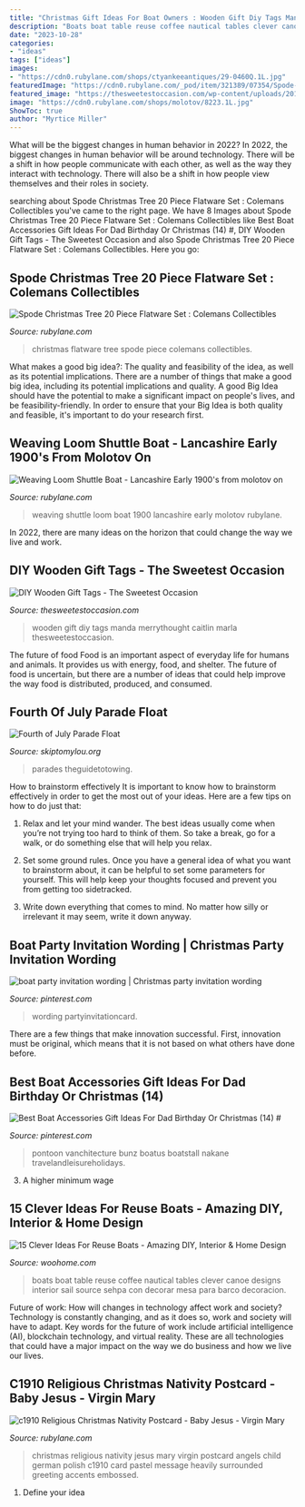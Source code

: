 ```yaml
---
title: "Christmas Gift Ideas For Boat Owners : Wooden Gift Diy Tags Manda Merrythought Caitlin Marla Thesweetestoccasion"
description: "Boats boat table reuse coffee nautical tables clever canoe designs interior sail source sehpa con decorar mesa para barco decoracion"
date: "2023-10-28"
categories:
- "ideas"
tags: ["ideas"]
images:
- "https://cdn0.rubylane.com/shops/ctyankeeantiques/29-0460Q.1L.jpg"
featuredImage: "https://cdn0.rubylane.com/_pod/item/321389/07354/Spode-Christmas-Tree-20-Piece-Flatware-full-4o-2048-60-e.jpg"
featured_image: "https://thesweetestoccasion.com/wp-content/uploads/2013/12/Final-11.jpg"
image: "https://cdn0.rubylane.com/shops/molotov/8223.1L.jpg"
ShowToc: true
author: "Myrtice Miller"
---
```



What will be the biggest changes in human behavior in 2022?
In 2022, the biggest changes in human behavior will be around technology. There will be a shift in how people communicate with each other, as well as the way they interact with technology. There will also be a shift in how people view themselves and their roles in society.

	

		
searching about Spode Christmas Tree 20 Piece Flatware Set : Colemans Collectibles you've came to the right page. We have 8 Images about Spode Christmas Tree 20 Piece Flatware Set : Colemans Collectibles like Best Boat Accessories Gift Ideas For Dad Birthday Or Christmas (14) #, DIY Wooden Gift Tags - The Sweetest Occasion and also Spode Christmas Tree 20 Piece Flatware Set : Colemans Collectibles. Here you go:
		
    
## Spode Christmas Tree 20 Piece Flatware Set : Colemans Collectibles

<img loading=lazy src="https://cdn0.rubylane.com/_pod/item/321389/07354/Spode-Christmas-Tree-20-Piece-Flatware-full-4o-2048-60-e.jpg" onerror="this.onerror=null;this.src='https://tse1.mm.bing.net/th?id=OIP.urDM9qxlmaa6mi8kMvoSAgHaEk&amp;pid=15.1';" alt="Spode Christmas Tree 20 Piece Flatware Set : Colemans Collectibles">

_Source: rubylane.com_

>christmas flatware tree spode piece colemans collectibles. 

	

What makes a good big idea?: The quality and feasibility of the idea, as well as its potential implications.
There are a number of things that make a good big idea, including its potential implications and quality. A good Big Idea should have the potential to make a significant impact on people's lives, and be feasibility-friendly. In order to ensure that your Big Idea is both quality and feasible, it's important to do your research first.

    
## Weaving Loom Shuttle Boat - Lancashire Early 1900&#039;s From Molotov On

<img loading=lazy src="https://cdn0.rubylane.com/shops/molotov/8223.1L.jpg" onerror="this.onerror=null;this.src='https://tse4.mm.bing.net/th?id=OIP.C_1q9lFzvM_GuhJpAt1-2wHaEV&amp;pid=15.1';" alt="Weaving Loom Shuttle Boat - Lancashire Early 1900&#039;s from molotov on">

_Source: rubylane.com_

>weaving shuttle loom boat 1900 lancashire early molotov rubylane. 

	

In 2022, there are many ideas on the horizon that could change the way we live and work.

    
## DIY Wooden Gift Tags - The Sweetest Occasion

<img loading=lazy src="https://thesweetestoccasion.com/wp-content/uploads/2013/12/Final-11.jpg" onerror="this.onerror=null;this.src='https://tse1.mm.bing.net/th?id=OIP.Bm3iE4EJru2m6UgDh2r0YAHaLH&amp;pid=15.1';" alt="DIY Wooden Gift Tags - The Sweetest Occasion">

_Source: thesweetestoccasion.com_

>wooden gift diy tags manda merrythought caitlin marla thesweetestoccasion. 

	

The future of food
Food is an important aspect of everyday life for humans and animals. It provides us with energy, food, and shelter. The future of food is uncertain, but there are a number of ideas that could help improve the way food is distributed, produced, and consumed.

    
## Fourth Of July Parade Float

<img loading=lazy src="https://www.skiptomylou.org/wp-content/uploads/2011/07/Fourth-of-July-Float-July-2011-1.jpg" onerror="this.onerror=null;this.src='https://tse2.mm.bing.net/th?id=OIP.h3nlqmHTxYm-2KG0hvN2XgAAAA&amp;pid=15.1';" alt="Fourth of July Parade Float">

_Source: skiptomylou.org_

>parades theguidetotowing. 

	

How to brainstorm effectively
It is important to know how to brainstorm effectively in order to get the most out of your ideas. Here are a few tips on how to do just that:
1. Relax and let your mind wander. The best ideas usually come when you’re not trying too hard to think of them. So take a break, go for a walk, or do something else that will help you relax.

2. Set some ground rules. Once you have a general idea of what you want to brainstorm about, it can be helpful to set some parameters for yourself. This will help keep your thoughts focused and prevent you from getting too sidetracked.

3. Write down everything that comes to mind. No matter how silly or irrelevant it may seem, write it down anyway.

    
## Boat Party Invitation Wording | Christmas Party Invitation Wording

<img loading=lazy src="https://i.pinimg.com/736x/73/a8/2c/73a82cf368bcc80ecc3430cbe6412cac.jpg" onerror="this.onerror=null;this.src='https://tse2.mm.bing.net/th?id=OIP._JvkRy4df8sltlosVWeslAHaKX&amp;pid=15.1';" alt="boat party invitation wording | Christmas party invitation wording">

_Source: pinterest.com_

>wording partyinvitationcard. 

	

There are a few things that make innovation successful. First, innovation must be original, which means that it is not based on what others have done before.

    
## Best Boat Accessories Gift Ideas For Dad Birthday Or Christmas (14) #

<img loading=lazy src="https://i.pinimg.com/736x/f1/2f/5c/f12f5cd9e4c845957b8f85534b4d852b.jpg" onerror="this.onerror=null;this.src='https://tse3.mm.bing.net/th?id=OIP.aWY8oBeW-bX4N14tbs2xSAHaFC&amp;pid=15.1';" alt="Best Boat Accessories Gift Ideas For Dad Birthday Or Christmas (14) #">

_Source: pinterest.com_

>pontoon vanchitecture bunz boatus boatstall nakane travelandleisureholidays. 

	

3. A higher minimum wage

    
## 15 Clever Ideas For Reuse Boats - Amazing DIY, Interior &amp; Home Design

<img loading=lazy src="http://www.woohome.com/wp-content/uploads/2013/08/boat-table.jpg" onerror="this.onerror=null;this.src='https://tse1.mm.bing.net/th?id=OIP.u0WiMYh1qHkFCqSH6AohwgHaFt&amp;pid=15.1';" alt="15 Clever Ideas For Reuse Boats - Amazing DIY, Interior &amp; Home Design">

_Source: woohome.com_

>boats boat table reuse coffee nautical tables clever canoe designs interior sail source sehpa con decorar mesa para barco decoracion. 

	

Future of work: How will changes in technology affect work and society?
Technology is constantly changing, and as it does so, work and society will have to adapt. Key words for the future of work include artificial intelligence (AI), blockchain technology, and virtual reality. These are all technologies that could have a major impact on the way we do business and how we live our lives.

    
## C1910 Religious Christmas Nativity Postcard - Baby Jesus - Virgin Mary

<img loading=lazy src="https://cdn0.rubylane.com/shops/ctyankeeantiques/29-0460Q.1L.jpg" onerror="this.onerror=null;this.src='https://tse3.mm.bing.net/th?id=OIP.43D0Fc1Y7ZY6QVTWMGM10gHaLR&amp;pid=15.1';" alt="c1910 Religious Christmas Nativity Postcard - Baby Jesus - Virgin Mary">

_Source: rubylane.com_

>christmas religious nativity jesus mary virgin postcard angels child german polish c1910 card pastel message heavily surrounded greeting accents embossed. 

	

1. Define your idea

